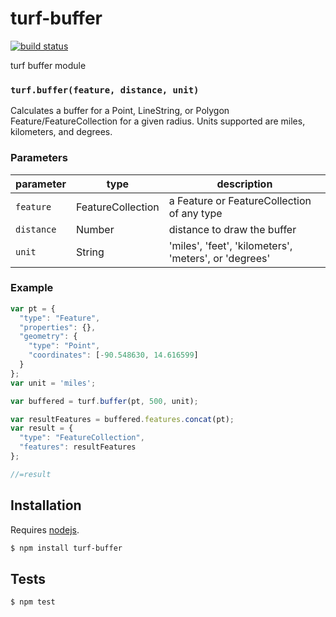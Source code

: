 # turf-buffer

[![build status](https://secure.travis-ci.org/Turfjs/turf-buffer.png)](http://travis-ci.org/Turfjs/turf-buffer)

turf buffer module


### `turf.buffer(feature, distance, unit)`

Calculates a buffer for a Point, LineString, or Polygon Feature/FeatureCollection for a given radius. Units supported are miles, kilometers, and degrees.


### Parameters

| parameter  | type              | description                                           |
| ---------- | ----------------- | ----------------------------------------------------- |
| `feature`  | FeatureCollection | a Feature or FeatureCollection of any type            |
| `distance` | Number            | distance to draw the buffer                           |
| `unit`     | String            | 'miles', 'feet', 'kilometers', 'meters', or 'degrees' |


### Example

```js
var pt = {
  "type": "Feature",
  "properties": {},
  "geometry": {
    "type": "Point",
    "coordinates": [-90.548630, 14.616599]
  }
};
var unit = 'miles';

var buffered = turf.buffer(pt, 500, unit);

var resultFeatures = buffered.features.concat(pt);
var result = {
  "type": "FeatureCollection",
  "features": resultFeatures
};

//=result
```

## Installation

Requires [nodejs](http://nodejs.org/).

```sh
$ npm install turf-buffer
```

## Tests

```sh
$ npm test
```



